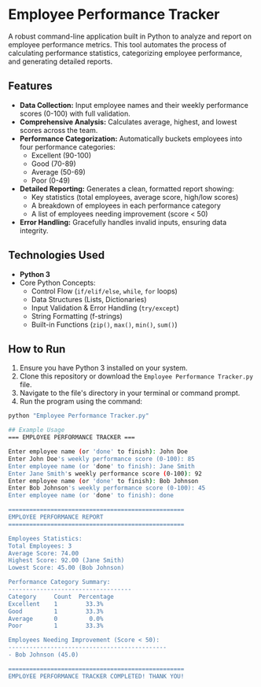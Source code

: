 # Employee Performance Tracker

A robust command-line application built in Python to analyze and report on employee performance metrics. This tool automates the process of calculating performance statistics, categorizing employee performance, and generating detailed reports.

## Features

- **Data Collection:** Input employee names and their weekly performance scores (0-100) with full validation.
- **Comprehensive Analysis:** Calculates average, highest, and lowest scores across the team.
- **Performance Categorization:** Automatically buckets employees into four performance categories:
  - Excellent (90-100)
  - Good (70-89)
  - Average (50-69)
  - Poor (0-49)
- **Detailed Reporting:** Generates a clean, formatted report showing:
  - Key statistics (total employees, average score, high/low scores)
  - A breakdown of employees in each performance category
  - A list of employees needing improvement (score < 50)
- **Error Handling:** Gracefully handles invalid inputs, ensuring data integrity.

## Technologies Used

- **Python 3**
- Core Python Concepts:
  - Control Flow (`if/elif/else`, `while`, `for` loops)
  - Data Structures (Lists, Dictionaries)
  - Input Validation & Error Handling (`try/except`)
  - String Formatting (f-strings)
  - Built-in Functions (`zip()`, `max()`, `min()`, `sum()`)

## How to Run

1.  Ensure you have Python 3 installed on your system.
2.  Clone this repository or download the `Employee Performance Tracker.py` file.
3.  Navigate to the file's directory in your terminal or command prompt.
4.  Run the program using the command:

```bash
python "Employee Performance Tracker.py"

## Example Usage
=== EMPLOYEE PERFORMANCE TRACKER ===

Enter employee name (or 'done' to finish): John Doe
Enter John Doe's weekly performance score (0-100): 85
Enter employee name (or 'done' to finish): Jane Smith
Enter Jane Smith's weekly performance score (0-100): 92
Enter employee name (or 'done' to finish): Bob Johnson
Enter Bob Johnson's weekly performance score (0-100): 45
Enter employee name (or 'done' to finish): done

==================================================
EMPLOYEE PERFORMANCE REPORT
==================================================

Employees Statistics:
Total Employees: 3
Average Score: 74.00
Highest Score: 92.00 (Jane Smith)
Lowest Score: 45.00 (Bob Johnson)

Performance Category Summary:
-----------------------------------
Category     Count  Percentage
Excellent    1        33.3%
Good         1        33.3%
Average      0         0.0%
Poor         1        33.3%

Employees Needing Improvement (Score < 50):
---------------------------------------------
- Bob Johnson (45.0)

==================================================
EMPLOYEE PERFORMANCE TRACKER COMPLETED! THANK YOU!